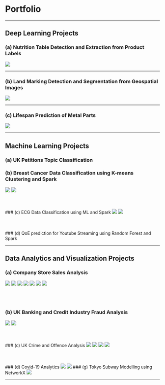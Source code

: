 # Portfolio

---

## Deep Learning Projects 

### (a) Nutrition Table Detection and Extraction from Product Labels
<img src="images/val_batch2_pred.jpg?raw=true"/>

---
### (b) Land Marking Detection and Segmentation from Geospatial Images
<img src="images/forportfolio.png?raw=true"/>

---
### (c) Lifespan Prediction of Metal Parts
<img src="images/dummy_thumbnail.jpg?raw=true"/>

---

## Machine Learning Projects

### (a) UK Petitions Topic Classification
### (b) Breast Cancer Data Classification using K-means Clustering and Spark
<img src="images/bckmeans.png?raw=true"/>
<img src="images/bckmeanss.png?raw=true"/><br /><br /><br /><br />
### (c) ECG Data Classification using ML and Spark
<img src="images/actual.PNG?raw=true"/>
<img src="images/kmeans.PNG?raw=true"/><br /><br /><br /><br />
### (d) QoE prediction for Youtube Streaming using Random Forest and Spark

---

## Data Analytics and Visualization Projects

### (a) Company Store Sales Analysis
<img src="images/volume_segmentation.png?raw=true"/>
<img src="images/dailyCustomers_40 stores.png?raw=true"/>
<img src="images/low_volume_stores.PNG?raw=true"/>
<img src="images/high_and_medium_volume.png?raw=true"/>
<img src="images/heatmap_40stores.png?raw=true"/>
<img src="images/boxplots_new.png?raw=true"/>
<img src="images/radar_subplots_new.png?raw=true"/><br /><br /><br /><br />

### (b) UK Banking and Credit Industry Fraud Analysis
<img src="images/Advancefeefraud.png?raw=true"/>
<img src="images/consumerfraud.png?raw=true"/><br /><br /><br /><br />
### (c) UK Crime and Offence Analysis
<img src="images/areavsoffences.png?raw=true"/>
<img src="images/areavspoplrate.png?raw=true"/>
<img src="images/df2areavsoffence.png?raw=true"/>
<img src="images/df2areavspoplrate.png?raw=true"/><br /><br /><br /><br />
### (d) Covid-19 Analytics
<img src="images/covid1.png?raw=true"/>
<img src="images/covid2.png?raw=true"/>
### (g) Tokyo Subway Modelling using NetworkX
<img src="images/nodes.png?raw=true"/>

---
